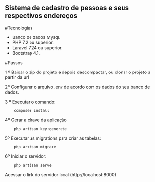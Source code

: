 Sistema de cadastro de pessoas e seus respectivos endereços
---
#Tecnologias
 * Banco de dados Mysql.
 * PHP 7.2 ou superior.
 * Laravel 7.24 ou superior.
 * Bootstrap 4.1.
 
#Passos

1 º Baixar o zip do projeto e depois descompactar, ou clonar o projeto a partir da url

2º Configurar o arquivo .env de acordo com os dados do seu banco de dados.

3 º Executar o comando:
~~~composer
	composer install
~~~

4º Gerar a chave da aplicação
~~~text
	php artisan key:generate
~~~

5º Executar as migrations para criar as tabelas:
~~~text
	php artisan migrate
~~~

6º Iniciar o servidor:
~~~text
	php artisan serve 
~~~

Acessar o link do servidor local (http://localhost:8000) 
